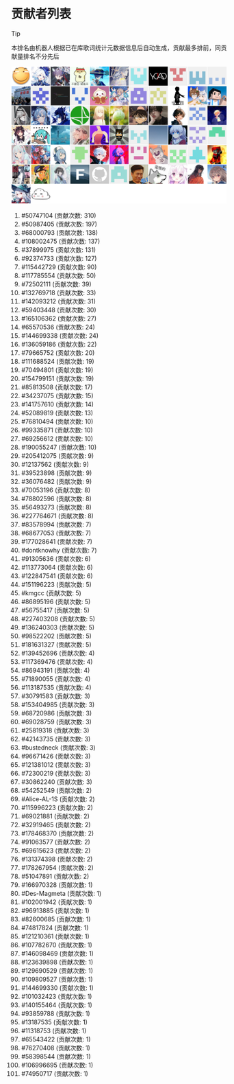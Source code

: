 # 贡献者列表

> [!TIP]
> 本排名由机器人根据已在库歌词统计元数据信息后自动生成，贡献最多排前，同贡献量排名不分先后

![贡献者头像画廊](./CONTRIBUTORS.svg)

1. #50747104 (贡献次数: 310)
2. #50987405 (贡献次数: 197)
3. #68000793 (贡献次数: 138)
4. #108002475 (贡献次数: 137)
5. #37899975 (贡献次数: 131)
6. #92374733 (贡献次数: 127)
7. #115442729 (贡献次数: 90)
8. #117785554 (贡献次数: 50)
9. #72502111 (贡献次数: 39)
10. #132769718 (贡献次数: 33)
11. #142093212 (贡献次数: 31)
12. #59403448 (贡献次数: 30)
13. #165106362 (贡献次数: 27)
14. #65570536 (贡献次数: 24)
15. #144699338 (贡献次数: 24)
16. #136059186 (贡献次数: 22)
17. #79665752 (贡献次数: 20)
18. #111688524 (贡献次数: 19)
19. #70494801 (贡献次数: 19)
20. #154799151 (贡献次数: 19)
21. #85813508 (贡献次数: 17)
22. #34237075 (贡献次数: 15)
23. #141757610 (贡献次数: 14)
24. #52089819 (贡献次数: 13)
25. #76810494 (贡献次数: 10)
26. #99335871 (贡献次数: 10)
27. #69256612 (贡献次数: 10)
28. #190055247 (贡献次数: 10)
29. #205412075 (贡献次数: 9)
30. #12137562 (贡献次数: 9)
31. #39523898 (贡献次数: 9)
32. #36076482 (贡献次数: 9)
33. #70053196 (贡献次数: 8)
34. #78802596 (贡献次数: 8)
35. #56493273 (贡献次数: 8)
36. #227764671 (贡献次数: 8)
37. #83578994 (贡献次数: 7)
38. #68677053 (贡献次数: 7)
39. #177028641 (贡献次数: 7)
40. #dontknowhy (贡献次数: 7)
41. #91305636 (贡献次数: 6)
42. #113773064 (贡献次数: 6)
43. #122847541 (贡献次数: 6)
44. #151196223 (贡献次数: 5)
45. #kmgcc (贡献次数: 5)
46. #86895196 (贡献次数: 5)
47. #56755417 (贡献次数: 5)
48. #227403208 (贡献次数: 5)
49. #136240303 (贡献次数: 5)
50. #98522202 (贡献次数: 5)
51. #181631327 (贡献次数: 5)
52. #139452696 (贡献次数: 4)
53. #117369476 (贡献次数: 4)
54. #86943191 (贡献次数: 4)
55. #71890055 (贡献次数: 4)
56. #113187535 (贡献次数: 4)
57. #30791583 (贡献次数: 3)
58. #153404985 (贡献次数: 3)
59. #68720986 (贡献次数: 3)
60. #69028759 (贡献次数: 3)
61. #25819318 (贡献次数: 3)
62. #42143735 (贡献次数: 3)
63. #bustedneck (贡献次数: 3)
64. #96671426 (贡献次数: 3)
65. #121381012 (贡献次数: 3)
66. #72300219 (贡献次数: 3)
67. #30862240 (贡献次数: 3)
68. #54252549 (贡献次数: 2)
69. #Alice-AL-1S (贡献次数: 2)
70. #115996223 (贡献次数: 2)
71. #69021881 (贡献次数: 2)
72. #32919465 (贡献次数: 2)
73. #178468370 (贡献次数: 2)
74. #91063577 (贡献次数: 2)
75. #69615623 (贡献次数: 2)
76. #131374398 (贡献次数: 2)
77. #178267954 (贡献次数: 2)
78. #51047891 (贡献次数: 2)
79. #166970328 (贡献次数: 1)
80. #Des-Magmeta (贡献次数: 1)
81. #102001942 (贡献次数: 1)
82. #96913885 (贡献次数: 1)
83. #82600685 (贡献次数: 1)
84. #74817824 (贡献次数: 1)
85. #121210361 (贡献次数: 1)
86. #107782670 (贡献次数: 1)
87. #146098469 (贡献次数: 1)
88. #123639898 (贡献次数: 1)
89. #129690529 (贡献次数: 1)
90. #109809527 (贡献次数: 1)
91. #144699330 (贡献次数: 1)
92. #101032423 (贡献次数: 1)
93. #140155464 (贡献次数: 1)
94. #93859788 (贡献次数: 1)
95. #13187535 (贡献次数: 1)
96. #11318753 (贡献次数: 1)
97. #65543422 (贡献次数: 1)
98. #76270408 (贡献次数: 1)
99. #58398544 (贡献次数: 1)
100. #106996695 (贡献次数: 1)
101. #74950717 (贡献次数: 1)

